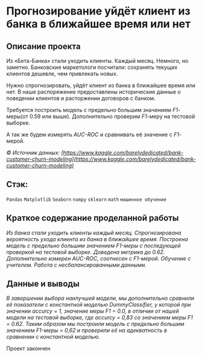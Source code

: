 # Прогнозирование уйдёт клиент из банка в ближайшее время или нет
<!--- ![image](https://user-images.githubusercontent.com/76148212/122680393-9319c900-d1f7-11eb-968e-580fc50f5fc8.png) --->

## Описание проекта
Из «Бета-Банка» стали уходить клиенты. Каждый месяц. Немного, но заметно. Банковские маркетологи посчитали: сохранять текущих клиентов дешевле, чем привлекать новых.

Нужно спрогнозировать, уйдёт клиент из банка в ближайшее время или нет. В наше распоряжение предоставлены исторические данные о поведении клиентов и расторжении договоров с банком. 

Требуется построить модель с предельно большим значением *F1*-меры(от 0.59 или выше). Дополнительно проверим *F1*-меру на тестовой выборке.

А так же будем измерять *AUC-ROC* и сравнивать её значение с *F1*-мерой.

   *© Источник данных: [https://www.kaggle.com/barelydedicated/bank-customer-churn-modeling](https://www.kaggle.com/barelydedicated/bank-customer-churn-modeling)* 
## Стэк:
`Pandas`
`Matplotlib`
`Seaborn`
`numpy`
`sklearn`
`math`
`машинное обучение`

## Краткое содержание проделанной работы<br>
<i>Из банка стали уходить клиенты каждый месяц. 
Спрогнозирована вероятность ухода клиента из банка в ближайшее время.
Построена модель с предельно большим значением F1-меры с последующей проверкой на тестовой выборке. Доведена метрика до 0.62. 
Дополнительно измерен AUC-ROC, соотнесен с F1-мерой.
Обучение с учителем. Работа с несбалансированными данными.</i>

## Данные и выводы
<i>В завершении выбора наилучшей модели, мы дополнительно сравнили её показатели с константной моделью DummyClassifier, у которой при значении accurcy = 1, значение меры F1 = 0.0, в отличии от нашей модели на тестовой выборке, где accurcy = 0,83 со значением меры F1 = 0.62. Таким образом мы построили модель с предельно большим значением F1-меры = 0,62 и проверили её на адекватность в сравнении с константной моделью.</i>

Проект закончен
